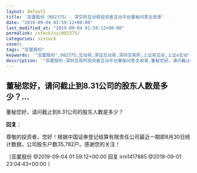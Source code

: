 ```yaml
---
layout: default
title: '亚厦股份（002375）- 深交所互动易投资者互动平台董秘问答全收录'
date: "2019-09-04 01:59:12+00:00"
last_modified_at: "2019-09-04 01:59:12+00:00"
permalink: /stock/sz/002375/
categories: szstock
cover: 
tags: "亚厦股份"
keywords: '"亚厦股份",002375,互动易,深证互动易,深圳交易所,上证易互动,上证e互动'
description: '"亚厦股份-深圳交易所投资者互动平台董秘问答全收录,董秘您好，请问截止到8.31公司的股东人数是多少？"'
---
```


## 董秘您好，请问截止到8.31公司的股东人数是多少？...

董秘您好，请问截止到8.31公司的股东人数是多少？

**回复**：

尊敬的投资者，您好！根据中国证券登记结算有限责任公司最近一期即8月30日统计数据，公司股东户数35,782户。感谢您的关注！ 

（亚厦股份  @2019-09-04 01:59:12+00:00 回复 irm1417885  @2019-09-01 23:04:43+00:00 ）

